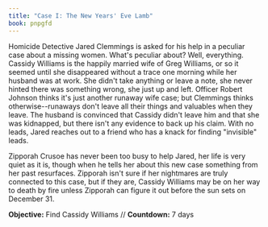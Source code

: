 ```yaml
---
title: "Case I: The New Years' Eve Lamb"
book: pnpgfd
---
```

Homicide Detective Jared Clemmings is asked for his help in a peculiar case about a missing women. What's peculiar about? Well, everything. Cassidy Williams is the happily married wife of Greg Williams, or so it seemed until she disappeared without a trace one morning while her husband was at work. She didn't take anything or leave a note, she never hinted there was something wrong, she just up and left. Officer Robert Johnson thinks it's just another runaway wife case; but Clemmings thinks otherwise--runaways don't leave all their things and valuables when they leave. The husband is convinced that Cassidy didn't leave him and that she was kidnapped, but there isn't any evidence to back up his claim. With no leads, Jared reaches out to a friend who has a knack for finding "invisible" leads.

Zipporah Crusoe has never been too busy to help Jared, her life is very quiet as it is, though when he tells her about this new case something from her past resurfaces. Zipporah isn't sure if her nightmares are truly connected to this case, but if they are, Cassidy Williams may be on her way to death by fire unless Zipporah can figure it out before the sun sets on December 31.

**Objective:** Find Cassidy Williams //
**Countdown:** 7 days